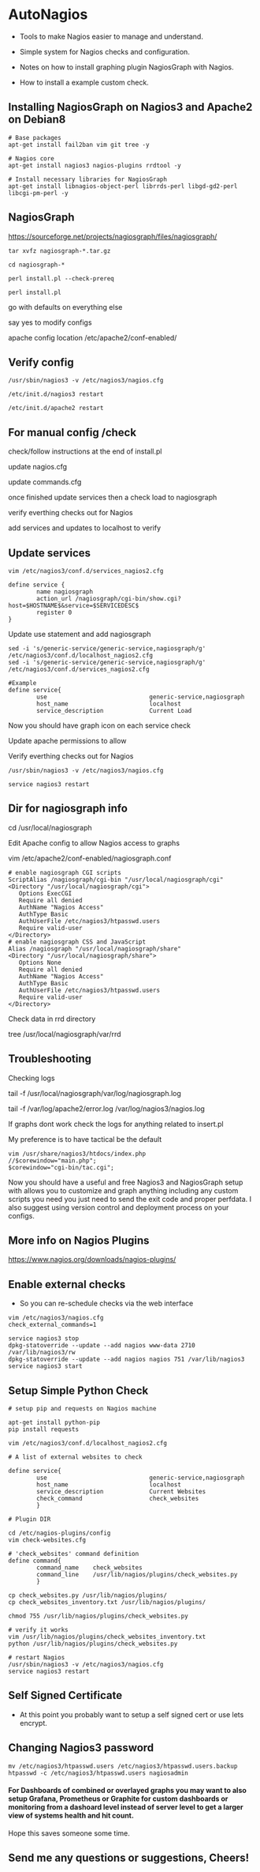 # AutoNagios

- Tools to make Nagios easier to manage and understand.

- Simple system for Nagios checks and configuration.

- Notes on how to install graphing plugin NagiosGraph with Nagios.

- How to install a example custom check.

## Installing NagiosGraph on Nagios3 and Apache2 on Debian8

```
# Base packages
apt-get install fail2ban vim git tree -y

# Nagios core
apt-get install nagios3 nagios-plugins rrdtool -y

# Install necessary libraries for NagiosGraph
apt-get install libnagios-object-perl librrds-perl libgd-gd2-perl libcgi-pm-perl -y

```

## NagiosGraph
https://sourceforge.net/projects/nagiosgraph/files/nagiosgraph/

```
tar xvfz nagiosgraph-*.tar.gz

cd nagiosgraph-*

perl install.pl --check-prereq

perl install.pl
```

go with defaults on everything else

say yes to modify configs

apache config location /etc/apache2/conf-enabled/

## Verify config

```
/usr/sbin/nagios3 -v /etc/nagios3/nagios.cfg

/etc/init.d/nagios3 restart

/etc/init.d/apache2 restart
```

## For manual config /check

check/follow instructions at the end of install.pl

update nagios.cfg

update commands.cfg

once finished update services then a check load to nagiosgraph

verify everthing checks out for Nagios

add services and updates to localhost to verify

## Update services

```
vim /etc/nagios3/conf.d/services_nagios2.cfg

define service {
        name nagiosgraph
        action_url /nagiosgraph/cgi-bin/show.cgi?host=$HOSTNAME$&service=$SERVICEDESC$
        register 0
}
```

Update use statement and add nagiosgraph

```
sed -i 's/generic-service/generic-service,nagiosgraph/g' /etc/nagios3/conf.d/localhost_nagios2.cfg
sed -i 's/generic-service/generic-service,nagiosgraph/g' /etc/nagios3/conf.d/services_nagios2.cfg

#Example
define service{
        use                             generic-service,nagiosgraph
        host_name                       localhost
        service_description             Current Load
```

Now you should have graph icon on each service check

Update apache permissions to allow

Verify everthing checks out for Nagios

```
/usr/sbin/nagios3 -v /etc/nagios3/nagios.cfg

service nagios3 restart
```

## Dir for nagiosgraph info

cd /usr/local/nagiosgraph

Edit Apache config to allow Nagios access to graphs

vim /etc/apache2/conf-enabled/nagiosgraph.conf

```
# enable nagiosgraph CGI scripts
ScriptAlias /nagiosgraph/cgi-bin "/usr/local/nagiosgraph/cgi"
<Directory "/usr/local/nagiosgraph/cgi">
   Options ExecCGI
   Require all denied
   AuthName "Nagios Access"
   AuthType Basic
   AuthUserFile /etc/nagios3/htpasswd.users
   Require valid-user
</Directory>
# enable nagiosgraph CSS and JavaScript
Alias /nagiosgraph "/usr/local/nagiosgraph/share"
<Directory "/usr/local/nagiosgraph/share">
   Options None
   Require all denied
   AuthName "Nagios Access"
   AuthType Basic
   AuthUserFile /etc/nagios3/htpasswd.users
   Require valid-user
</Directory>
```

Check data in rrd directory 

tree /usr/local/nagiosgraph/var/rrd

## Troubleshooting

Checking logs

tail -f /usr/local/nagiosgraph/var/log/nagiosgraph.log

tail -f /var/log/apache2/error.log /var/log/nagios3/nagios.log

If graphs dont work check the logs for anything related to insert.pl

My preference is to have tactical be the default

```
vim /usr/share/nagios3/htdocs/index.php
//$corewindow="main.php";
$corewindow="cgi-bin/tac.cgi";
```

Now you should have a useful and free Nagios3 and NagiosGraph setup with allows you to customize and  graph anything including any custom scripts you need you just need to send the exit code and proper perfdata. I also suggest using version control and deployment process on your configs. 

## More info on Nagios Plugins
https://www.nagios.org/downloads/nagios-plugins/

## Enable external checks 
- So you can re-schedule checks via the web interface
```
vim /etc/nagios3/nagios.cfg
check_external_commands=1

service nagios3 stop
dpkg-statoverride --update --add nagios www-data 2710 /var/lib/nagios3/rw
dpkg-statoverride --update --add nagios nagios 751 /var/lib/nagios3
service nagios3 start
```

## Setup Simple Python Check
```
# setup pip and requests on Nagios machine

apt-get install python-pip
pip install requests

vim /etc/nagios3/conf.d/localhost_nagios2.cfg

# A list of external websites to check

define service{
        use                             generic-service,nagiosgraph
        host_name                       localhost
        service_description             Current Websites
        check_command                   check_websites
        }

# Plugin DIR

cd /etc/nagios-plugins/config
vim check-websites.cfg

# 'check_websites' command definition
define command{
        command_name    check_websites
        command_line    /usr/lib/nagios/plugins/check_websites.py
        }

cp check_websites.py /usr/lib/nagios/plugins/
cp check_websites_inventory.txt /usr/lib/nagios/plugins/

chmod 755 /usr/lib/nagios/plugins/check_websites.py

# verify it works
vim /usr/lib/nagios/plugins/check_websites_inventory.txt
python /usr/lib/nagios/plugins/check_websites.py

# restart Nagios
/usr/sbin/nagios3 -v /etc/nagios3/nagios.cfg
service nagios3 restart
```
## Self Signed Certificate

- At this point you probably want to setup a self signed cert or use lets encrypt.

## Changing Nagios3 password

```
mv /etc/nagios3/htpasswd.users /etc/nagios3/htpasswd.users.backup
htpasswd -c /etc/nagios3/htpasswd.users nagiosadmin
```


#### For Dashboards of combined or overlayed graphs you may want to also setup Grafana, Prometheus or Graphite for custom dashboards or monitoring from a dashoard level instead of server level to get a larger view of systems health and hit count.

Hope this saves someone some time.

## Send me any questions or suggestions, Cheers!
